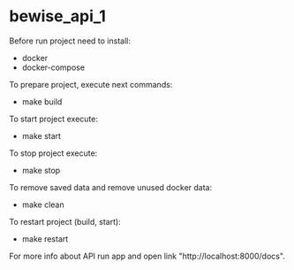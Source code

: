 # bewise_api_1
Before run project need to install:     
- docker     
- docker-compose

To prepare project, execute next commands:
- make build

To start project execute:
- make start

To stop project execute:
- make stop

To remove saved data and remove unused docker data:
- make clean

To restart project (build, start):
- make restart

For more info about API run app and open link "http://localhost:8000/docs".


